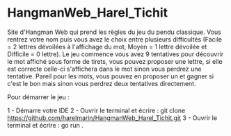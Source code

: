 # HangmanWeb_Harel_Tichit
 Site d'Hangman Web qui prend les règles du jeu du pendu classique. 
 Vous rentrez votre nom puis vous avez le choix entre plusieurs difficultés (Facile = 2 lettres dévoilées à l'affichage du mot, Moyen = 1 lettre dévoilée et Difficile = 0 lettre).
 Le jeu commence vous avez 9 tentatives pour découvrir le mot affiché sous forme de tirets, vous pouvez proposer une lettre, si elle est correcte celle-ci s'affichera dans le mot sinon vous perdrez une tentative. Pareil pour les mots, vous pouvez en proposer un et gagner si c'est le bon mais sinon vous perdrez deux tentatives directement.

 Pour démarrer le jeu : 

 1 - Démarre votre IDE 
 2 - Ouvrir le terminal et écrire : git clone https://github.com/harelmarin/HangmanWeb_Harel_Tichit.git
 3 - Ouvrir le terminal et écrire : go run . 
 